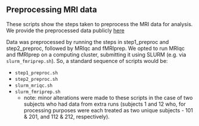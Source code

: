 ## Preprocessing MRI data

These scripts show the steps taken to preprocess the MRI data for analysis. We provide the preprocessed data publicly [here](https://www.dropbox.com/scl/fo/6wzepx3baxel0f4n62k3s/AP4xny1B7vN7hXr6pBclmw8?rlkey=2kr2y9ba748lhhsu35avv51e2&st=fhbupdc6&dl=0)

Data was preprocessed by running the steps in step1_preproc and step2_preproc, followed by MRIqc and fMRIprep. We opted to run MRIqc and fMRIprep on a computing cluster, submitting it using SLURM (e.g. via `slurm_fmriprep.sh`). So, a standard sequence of scripts would be:
  - `step1_preproc.sh`
  - `step2_preproc.sh`
  - `slurm_mriqc.sh` 
  - `slurm_fmriprep.sh` 
    * note: minor alterations were made to these scripts in the case of two subjects who had data from extra runs (subjects 1 and 12 who, for processing purposes were each treated as two unique subjects - 101 & 201, and 112 & 212, respectively).
